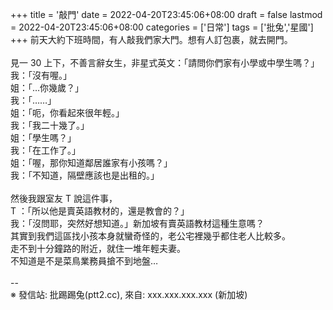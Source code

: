 +++
title = '敲門'
date = 2022-04-20T23:45:06+08:00
draft = false
lastmod = 2022-04-20T23:45:06+08:00
categories = ['日常']
tags = ['批兔','星國']
+++
前天大約下班時間，有人敲我們家大門。想有人訂包裹，就去開門。<br>
<br>
見一 30 上下，不善言辭女生，非星式英文：「請問你們家有小學或中學生嗎？」<br>
我：「沒有喔。」<br>
姐：「…你幾歲？」<br>
我：「……」<br>
姐：「呃，你看起來很年輕。」<br>
我：「我二十幾了。」<br>
姐：「學生嗎？」<br>
我：「在工作了。」<br>
姐：「喔，那你知道鄰居誰家有小孩嗎？」<br>
我：「不知道，隔壁應該也是出租的。」<br>
<br>
然後我跟室友 T 說這件事，<br>
T ：「所以他是賣英語教材的，還是教會的？」<br>
我：「沒問耶，突然好想知道。」新加坡有賣英語教材這種生意嗎？<br>
其實到我們這區找小孩本身就蠻奇怪的，老公宅裡幾乎都住老人比較多。<br>
走不到十分鐘路的附近，就住一堆年輕夫妻。<br>
不知道是不是菜鳥業務員搶不到地盤…<br>
<br>
--<br>
※ 發信站: 批踢踢兔(ptt2.cc), 來自: xxx.xxx.xxx.xxx (新加坡)<br>
